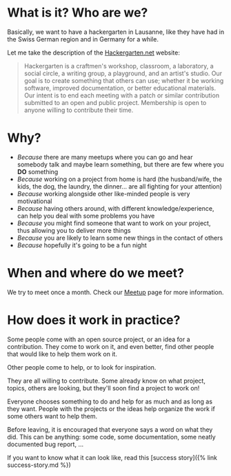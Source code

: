 # What is it? Who are we?

Basically, we want to have a hackergarten in Lausanne, like they have had in
the Swiss German region and in Germany for a while.

Let me take the description of the
[Hackergarten.net](http://hackergarten.net/) website:

> Hackergarten is a craftmen's workshop, classroom, a laboratory, a social
> circle, a writing group, a playground, and an artist's studio. Our goal is to
> create something that others can use; whether it be working software, improved
> documentation, or better educational materials. Our intent is to end each
> meeting with a patch or similar contribution submitted to an open and public
> project. Membership is open to anyone willing to contribute their time.

# Why?

* _Because_ there are many meetups where you can go and hear somebody talk and
  maybe learn something, but there are few where you **DO** something
* _Because_ working on a project from home is hard (the husband/wife, the
  kids, the dog, the laundry, the dinner... are all fighting for your attention)
* _Because_ working alongside other like-minded people is very motivational
* _Because_ having others around, with different knowledge/experience, can help
  you deal with some problems you have
* _Because_ you might find someone that want to work on your project, thus
  allowing you to deliver more things
* _Because_ you are likely to learn some new things in the contact of others
* _Because_ hopefully it's going to be a fun night

# When and where do we meet?

We try to meet once a month. Check our [Meetup]() page for more information.

# How does it work in practice?

Some people come with an open source project, or an idea for a contribution.
They come to work on it, and even better, find other people that would like to
help them work on it.

Other people come to help, or to look for inspiration.

They are all willing to contribute. Some already know on what project, topics,
others are looking, but they'll soon find a project to work on!

Everyone chooses something to do and help for as much and as long as they want.
People with the projects or the ideas help organize the work if some others
want to help them.

Before leaving, it is encouraged that everyone says a word on what they did.
This can be anything: some code, some documentation, some neatly documented
bug report, ...

If you want to know what it can look like, read this [success
story]({% link success-story.md %})
